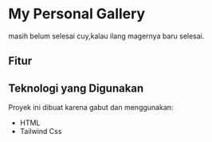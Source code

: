 # My Personal Gallery

masih belum selesai cuy,kalau ilang magernya baru selesai.

## Fitur



## Teknologi yang Digunakan

Proyek ini dibuat karena gabut dan menggunakan:

- HTML
- Tailwind Css
